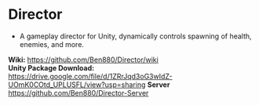 # Director
* A gameplay director for Unity, dynamically controls spawning of health, enemies, and more.    

**Wiki:** https://github.com/Ben880/Director/wiki       
**Unity Package Download:** https://drive.google.com/file/d/1ZRrJqd3oG3wIdZ-UOmK0COtd_UPLUSFL/view?usp=sharing
**Server** https://github.com/Ben880/Director-Server
